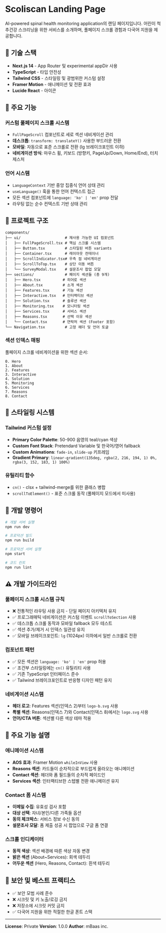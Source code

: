 # Scoliscan Landing Page

AI-powered spinal health monitoring application의 랜딩 페이지입니다. 어린이 척추건강 스크리닝을 위한 서비스를 소개하며, 풀페이지 스크롤 경험과 다국어 지원을 제공합니다.

## 🚀 기술 스택

- **Next.js 14** - App Router 및 experimental appDir 사용
- **TypeScript** - 타입 안전성
- **Tailwind CSS** - 스타일링 및 광범위한 커스텀 설정
- **Framer Motion** - 애니메이션 및 전환 효과
- **Lucide React** - 아이콘

## 🎯 주요 기능

### 커스텀 풀페이지 스크롤 시스템
- `FullPageScroll` 컴포넌트로 세로 섹션 네비게이션 관리
- **데스크톱**: `transform: translateY()` 사용한 부드러운 전환
- **모바일**: 자동으로 표준 스크롤로 전환 (lg 브레이크포인트 이하)
- **네비게이션 방식**: 마우스 휠, 키보드 (방향키, PageUp/Down, Home/End), 터치 제스처

### 언어 시스템
- `LanguageContext` 기반 중앙 집중식 언어 상태 관리
- `useLanguage()` 훅을 통한 언어 컨텍스트 접근
- 모든 섹션 컴포넌트에 `language: 'ko' | 'en'` prop 전달
- 라우팅 없는 순수 컨텍스트 기반 상태 관리

## 📁 프로젝트 구조

```
components/
├── ui/                    # 재사용 가능한 UI 컴포넌트
│   ├── FullPageScroll.tsx # 핵심 스크롤 시스템
│   ├── Button.tsx         # 스타일된 버튼 variants
│   ├── Container.tsx      # 레이아웃 컨테이너
│   ├── ScrollIndicator.tsx# 우측 점 네비게이션
│   ├── ScrollToTop.tsx    # 상단 이동 버튼
│   └── SurveyModal.tsx    # 설문조사 팝업 모달
├── sections/              # 페이지 섹션들 (총 9개)
│   ├── Hero.tsx          # 히어로 섹션
│   ├── About.tsx         # 소개 섹션
│   ├── Features.tsx      # 기능 섹션
│   ├── Interactive.tsx   # 인터랙티브 섹션
│   ├── Solution.tsx      # 솔루션 섹션
│   ├── Monitoring.tsx    # 모니터링 섹션
│   ├── Services.tsx      # 서비스 섹션
│   ├── Reasons.tsx       # 선택 이유 섹션
│   └── Contact.tsx       # 연락처 섹션 (Footer 포함)
└── Navigation.tsx         # 고정 헤더 및 언어 토글
```

### 섹션 인덱스 매핑
풀페이지 스크롤 네비게이션을 위한 섹션 순서:
```
0. Hero
1. About
2. Features
3. Interactive
4. Solution
5. Monitoring
6. Services
7. Reasons
8. Contact
```

## 🎨 스타일링 시스템

### Tailwind 커스텀 설정
- **Primary Color Palette**: 50-900 음영의 teal/cyan 색상
- **Custom Font Stack**: Pretendard Variable 및 한국어/영어 fallback
- **Custom Animations**: `fade-in`, `slide-up` 키프레임
- **Gradient Primary**: `linear-gradient(135deg, rgba(2, 216, 194, 1) 0%, rgba(3, 152, 183, 1) 100%)`

### 유틸리티 함수
- `cn()` - clsx + tailwind-merge를 위한 클래스 병합
- `scrollToElement()` - 표준 스크롤 동작 (풀페이지 모드에서 미사용)

## 🚀 개발 명령어

```bash
# 개발 서버 실행
npm run dev

# 프로덕션 빌드
npm run build

# 프로덕션 서버 실행
npm start

# 코드 린트
npm run lint
```

## ⚠️ 개발 가이드라인

### 풀페이지 스크롤 시스템 규칙
- ❌ 전통적인 라우팅 사용 금지 - 단일 페이지 아키텍처 유지
- ✅ 프로그래매틱 네비게이션은 커스텀 이벤트 `scrollToSection` 사용
- ✅ 데스크톱 스크롤 동작과 모바일 fallback 모두 테스트
- ✅ 섹션 추가/제거 시 인덱스 일관성 유지
- ✅ 모바일 브레이크포인트: `lg` (1024px) 이하에서 일반 스크롤로 전환

### 컴포넌트 패턴
- ✅ 모든 섹션은 `language: 'ko' | 'en'` prop 허용
- ✅ 조건부 스타일링에는 `cn()` 유틸리티 사용
- ✅ 기존 TypeScript 인터페이스 준수
- ✅ Tailwind 브레이크포인트로 반응형 디자인 패턴 유지

### 네비게이션 시스템
- **헤더 로고**: Features 섹션(인덱스 2)부터 `logo-b.svg` 사용
- **특별 섹션**: Reasons(인덱스 7)와 Contact(인덱스 8)에서는 `logo.svg` 사용
- **언어/CTA 버튼**: 섹션별 다른 색상 테마 적용

## 📝 주요 기능 설명

### 애니메이션 시스템
- **AOS 효과**: Framer Motion `whileInView` 사용
- **Reasons 섹션**: 카드들이 순차적으로 부드럽게 올라오는 애니메이션
- **Contact 섹션**: 헤더와 폼 필드들의 순차적 페이드인
- **Services 섹션**: 인터랙티브한 스텝별 전환 애니메이션 유지

### Contact 폼 시스템
- **이메일 수집**: 유효성 검사 포함
- **대상 선택**: 자녀/본인/다른 가족들 옵션
- **동의 체크박스**: 서비스 정보 수신 동의
- **설문조사 모달**: 폼 제출 성공 시 팝업으로 구글 폼 연결

### 스크롤 인디케이터
- **동적 색상**: 섹션 배경에 따른 색상 자동 변경
- **밝은 섹션** (About~Services): 회색 테두리
- **어두운 섹션** (Hero, Reasons, Contact): 흰색 테두리

## 🔧 보안 및 베스트 프랙티스
- ✅ 보안 모범 사례 준수
- ❌ 시크릿 및 키 노출/로깅 금지
- ❌ 저장소에 시크릿 커밋 금지
- ✅ 다국어 지원을 위한 적절한 한글 폰트 스택

---

**License**: Private
**Version**: 1.0.0
**Author**: mBaas inc.